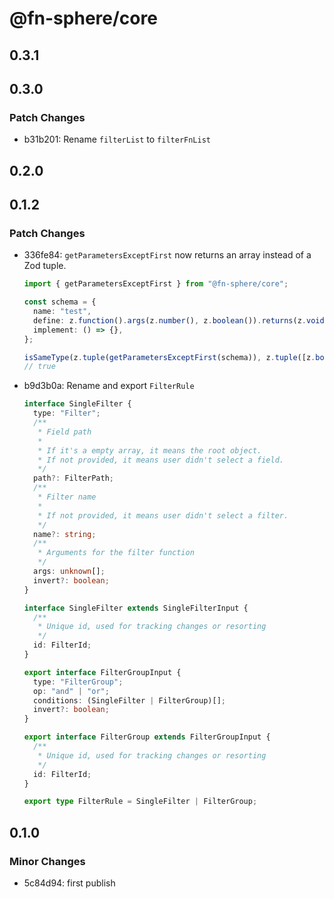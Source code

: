 # @fn-sphere/core

## 0.3.1

## 0.3.0

### Patch Changes

- b31b201: Rename `filterList` to `filterFnList`

## 0.2.0

## 0.1.2

### Patch Changes

- 336fe84: `getParametersExceptFirst` now returns an array instead of a Zod tuple.

  ```ts
  import { getParametersExceptFirst } from "@fn-sphere/core";

  const schema = {
    name: "test",
    define: z.function().args(z.number(), z.boolean()).returns(z.void()),
    implement: () => {},
  };

  isSameType(z.tuple(getParametersExceptFirst(schema)), z.tuple([z.boolean()]));
  // true
  ```

- b9d3b0a: Rename and export `FilterRule`

  ```ts
  interface SingleFilter {
    type: "Filter";
    /**
     * Field path
     *
     * If it's a empty array, it means the root object.
     * If not provided, it means user didn't select a field.
     */
    path?: FilterPath;
    /**
     * Filter name
     *
     * If not provided, it means user didn't select a filter.
     */
    name?: string;
    /**
     * Arguments for the filter function
     */
    args: unknown[];
    invert?: boolean;
  }

  interface SingleFilter extends SingleFilterInput {
    /**
     * Unique id, used for tracking changes or resorting
     */
    id: FilterId;
  }

  export interface FilterGroupInput {
    type: "FilterGroup";
    op: "and" | "or";
    conditions: (SingleFilter | FilterGroup)[];
    invert?: boolean;
  }

  export interface FilterGroup extends FilterGroupInput {
    /**
     * Unique id, used for tracking changes or resorting
     */
    id: FilterId;
  }

  export type FilterRule = SingleFilter | FilterGroup;
  ```

## 0.1.0

### Minor Changes

- 5c84d94: first publish
